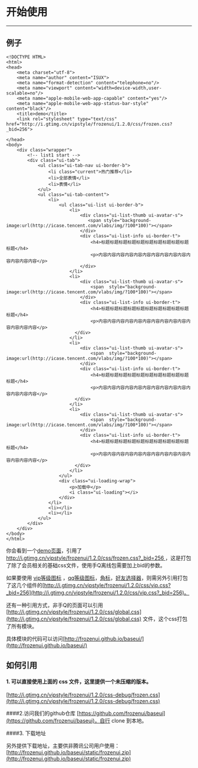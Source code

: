 # 开始使用

---

## 例子


<style>
.nico-iframe iframe{height: 400px;}
</style>

````iframe
<!DOCTYPE HTML>
<html>
<head>
	<meta charset="utf-8">
	<meta name="author" content="ISUX">
	<meta name="format-detection" content="telephone=no"/>
	<meta name="viewport" content="width=device-width,user-scalable=no"/>
	<meta name="apple-mobile-web-app-capable" content="yes"/>
	<meta name="apple-mobile-web-app-status-bar-style" content="black"/>
	<title>demo</title>
	<link rel="stylesheet" type="text/css" href="http://i.gtimg.cn/vipstyle/frozenui/1.2.0/css/frozen.css?_bid=256">
	
</head>
<body>
	<div class="wrapper">
		<!-- list1 start -->
		<div class="ui-tab">
		    <ul class="ui-tab-nav ui-border-b">
		        <li class="current">热门推荐</li>
		        <li>全部表情</li>
		        <li>表情</li>
		    </ul>
		    <ul class="ui-tab-content">
		        <li>
		        	<ul class="ui-list ui-border-b">  
					    <li>
					        <div class="ui-list-thumb ui-avatar-s">
					           <span style="background-image:url(http://icase.tencent.com/vlabs/img/?100*100)"></span>
					        </div>
					        <div class="ui-list-info ui-border-t">
					            <h4>标题标题标题标题标题标题标题标题标题标题标题</h4>
					            <p>内容内容内容内容内容内容内容内容内容内容内容内容内容内容</p>
					        </div>
					    </li>
					    <li>
					        <div class="ui-list-thumb ui-avatar-s">
					            <span  style="background-image:url(http://icase.tencent.com/vlabs/img/?100*100)"></span>
					        </div>
					        <div class="ui-list-info ui-border-t">
					            <h4>标题标题标题标题标题标题标题标题标题标题标题</h4>
					            <p>内容内容内容内容内容内容内容内容内容内容内容内容内容内容</p>
					      </div>
					    </li>
					    <li>
					        <div class="ui-list-thumb ui-avatar-s">
					            <span  style="background-image:url(http://icase.tencent.com/vlabs/img/?100*100)"></span>
					        </div>
					        <div class="ui-list-info ui-border-t">
					            <h4>标题标题标题标题标题标题标题标题标题标题标题</h4>
					            <p>内容内容内容内容内容内容内容内容内容内容内容内容内容内容</p>
					      </div>
					    </li>
					    <li>
					        <div class="ui-list-thumb ui-avatar-s">
					            <span  style="background-image:url(http://icase.tencent.com/vlabs/img/?100*100)"></span>
					        </div>
					        <div class="ui-list-info ui-border-t">
					            <h4>标题标题标题标题标题标题标题标题标题标题标题</h4>
					            <p>内容内容内容内容内容内容内容内容内容内容内容内容内容内容</p>
					      </div>
					    </li>
					</ul>
					<div class="ui-loading-wrap">
					    <p>加载中</p>
					    <i class="ui-loading"></i>
					</div>
		        </li>
		        <li></li>
		        <li></li>
		    </ul>
		</div>
	</div>
</body>
</html>
````

你会看到一个[demo页面](http://frozenui.github.io/test/demo.html)，引用了[http://i.gtimg.cn/vipstyle/frozenui/1.2.0/css/frozen.css?_bid=256 
](http://i.gtimg.cn/vipstyle/frozenui/1.1.0/css/frozen.css?_bid=256 
)，这是打包了除了会员相关的基础css文件，使用手Q离线包需要加上bid的参数。


如果要使用 [vip等级图标](http://frozenui.github.io/baseui/ui-icon-viplevel) ，[qq等级图标](http://frozenui.github.io/baseui/ui-icon-qqlevel)，[角标](http://frozenui.github.io/baseui/ui-tag)，[好友选择器](http://frozenui.github.io/baseui/ui-selector)，则需另外引用打包了这几个组件的[http://i.gtimg.cn/vipstyle/frozenui/1.2.0/css/vip.css?_bid=256](http://i.gtimg.cn/vipstyle/frozenui/1.2.0/css/vip.css?_bid=256)。


还有一种引用方式，非手Q的页面可以引用[http://i.gtimg.cn/vipstyle/frozenui/1.2.0/css/global.css](http://i.gtimg.cn/vipstyle/frozenui/1.2.0/css/global.css) 文件，这个css打包了所有模块。

具体模块的代码可以访问[http://frozenui.github.io/baseui/](http://frozenui.github.io/baseui/)


## 如何引用


#### 1. 可以直接使用上面的 css 文件，这里提供一个未压缩的版本。

   [http://i.gtimg.cn/vipstyle/frozenui/1.2.0/css-debug/frozen.css](http://i.gtimg.cn/vipstyle/frozenui/1.2.0/css-debug/frozen.css)

####2.访问我们的github仓库
 [https://github.com/frozenui/baseui](https://github.com/frozenui/baseui)，自行 clone 到本地。


####3. 下载地址

另外提供下载地址，主要供非腾讯公司用户使用：[http://frozenui.github.io/baseui/static/frozenui.zip](http://frozenui.github.io/baseui/static/frozenui.zip)

